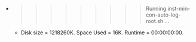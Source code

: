 * >>>>>>>>> Running inst-min-con-auto-log-root.sh ...
  * Disk size = 1218260K. Space Used = 16K. Runtime = 00:00:00:00.
